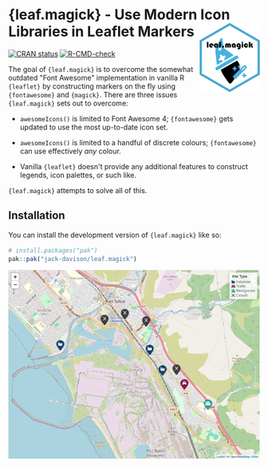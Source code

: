 
# {leaf.magick} - Use Modern Icon Libraries in Leaflet Markers <a href="https://jack-davison.github.io/leaf.magick/"><img src="man/figures/logo.png" align="right" height="138" alt="leaf.magick website" /></a>

<!-- badges: start -->
[![CRAN status](https://www.r-pkg.org/badges/version/leaf.magick)](https://CRAN.R-project.org/package=leaf.magick)
[![R-CMD-check](https://github.com/jack-davison/leaf.magick/actions/workflows/R-CMD-check.yaml/badge.svg)](https://github.com/jack-davison/leaf.magick/actions/workflows/R-CMD-check.yaml)
<!-- badges: end -->

The goal of `{leaf.magick}` is to overcome the somewhat outdated "Font Awesome" implementation in vanilla R `{leaflet}` by constructing markers on the fly using `{fontawesome}` and `{magick}`. There are three issues `{leaf.magick}` sets out to overcome:

* `awesomeIcons()` is limited to Font Awesome 4; `{fontawesome}` gets updated to use the most up-to-date icon set.

* `awesomeIcons()` is limited to a handful of discrete colours; `{fontawesome}` can use effectively *any* colour.

* Vanilla `{leaflet}` doesn't provide any additional features to construct legends, icon palettes, or such like.

`{leaf.magick}` attempts to solve all of this.

## Installation

You can install the development version of `{leaf.magick}` like so:

``` r
# install.packages("pak")
pak::pak("jack-davison/leaf.magick")
```

![](man/figures/webshot.png)


